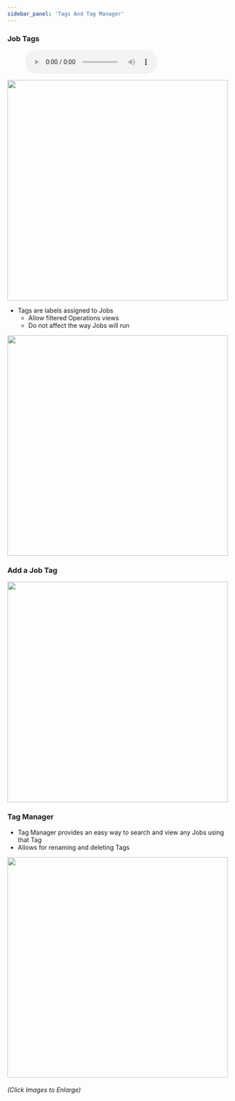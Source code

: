 ```yaml
---
sidebar_panel: 'Tags And Tag Manager'
---
```


### Job Tags

<figure>
    <audio
        controls
        src="audiobasic/JobTags.mp3">
            Your browser does not support the
            <code>audio</code> element.
    </audio>
</figure>

<a href="imgbasic/Picture25.png" target="_blank"><img src="imgbasic/Picture25.png" width="500"></img></a>

* Tags are labels assigned to Jobs 
  * Allow filtered Operations views
  * Do not affect the way Jobs will run 

<a href="imgbasic/Picture26.png" target="_blank"><img src="imgbasic/Picture26.png" width="500"></img></a>  

### Add a Job Tag

<a href="imgbasic/Picture27.png" target="_blank"><img src="imgbasic/Picture27.png" width="500"></img></a>  

### Tag Manager

* Tag Manager provides an easy way to search and view any Jobs using that Tag 
* Allows for renaming and deleting Tags

<a href="imgbasic/Picture28.png" target="_blank"><img src="imgbasic/Picture28.png" width="500"></img></a>

###### (Click Images to Enlarge)


